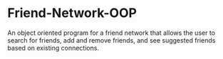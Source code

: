 # Friend-Network-OOP
An object oriented program for a friend network that allows the user to search for friends, add and remove friends, and see suggested friends based on existing connections.
